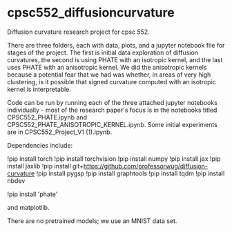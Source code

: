 # cpsc552_diffusioncurvature
Diffusion curvature research project for cpsc 552.

There are three folders, each with data, plots, and a jupyter notebook file for stages of the project. The first is initial data exploration of diffusion curvatures, the second is using PHATE with an isotropic kernel, and the last uses PHATE with an anisotropic kernel. We did the anisotropic kernels because a potential fear that we had was whether, in areas of very high clustering, is it possible that signed curvature computed with an isotropic kernel is interpretable.

Code can be run by running each of the three attached jupyter notebooks individually - most of the research paper's focus is in the notebooks titled CPSC552_PHATE.ipynb and CPSC552_PHATE_ANISOTROPIC_KERNEL.ipynb. Some initial experiments are in CPSC552_Project_V1 (1).ipynb.  

Dependencies include:

!pip install torch
!pip install torchvision
!pip install numpy
!pip install jax
!pip install jaxlib
!pip install git+https://github.com/professorwug/diffusion-curvature
!pip install pygsp
!pip install graphtools
!pip install tqdm
!pip install nbdev

!pip install 'phate'

and matplotlib. 

There are no pretrained models; we use an MNIST data set.
